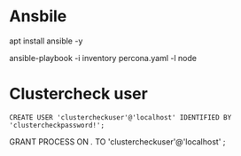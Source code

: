 # Ansbile 

apt install ansible -y

ansible-playbook -i inventory percona.yaml -l node

# Clustercheck user

<pre><code>CREATE USER 'clustercheckuser'@'localhost' IDENTIFIED BY 'clustercheckpassword!'; </code></pre>

GRANT PROCESS ON *.* TO 'clustercheckuser'@'localhost' ;

